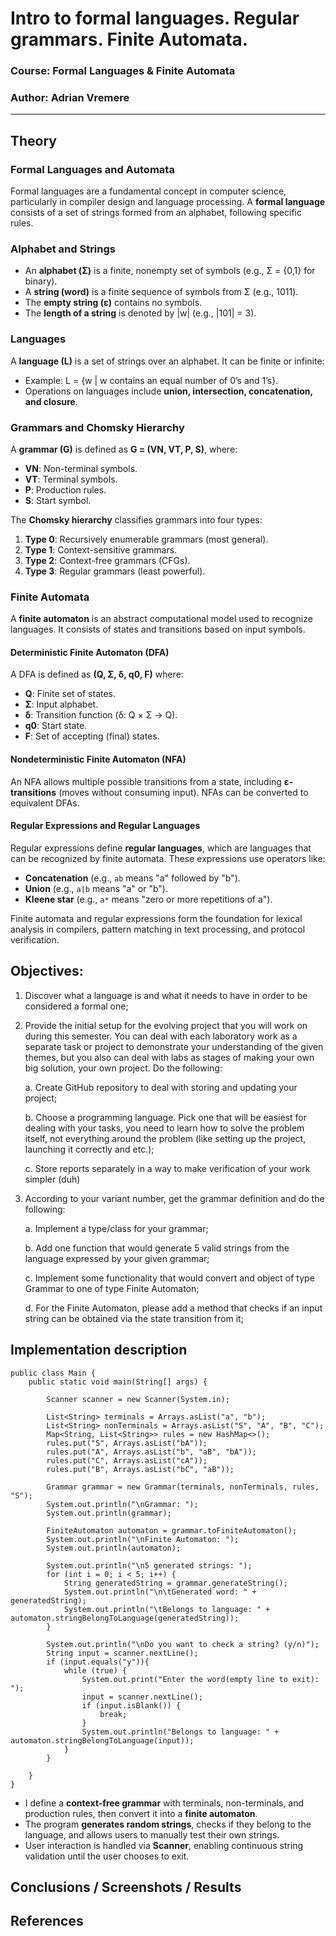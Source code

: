 # Intro to formal languages. Regular grammars. Finite Automata.

### Course: Formal Languages & Finite Automata
### Author: Adrian Vremere 

----

## Theory

### Formal Languages and Automata

Formal languages are a fundamental concept in computer science, particularly in compiler design and language processing. A **formal language** consists of a set of strings formed from an alphabet, following specific rules.

### Alphabet and Strings
- An **alphabet (Σ)** is a finite, nonempty set of symbols (e.g., Σ = {0,1} for binary).
- A **string (word)** is a finite sequence of symbols from Σ (e.g., 1011).
- The **empty string (ε)** contains no symbols.
- The **length of a string** is denoted by |w| (e.g., |101| = 3).

### Languages
A **language (L)** is a set of strings over an alphabet. It can be finite or infinite:
- Example: L = {w | w contains an equal number of 0’s and 1’s}.
- Operations on languages include **union, intersection, concatenation, and closure**.

### Grammars and Chomsky Hierarchy
A **grammar (G)** is defined as **G = (VN, VT, P, S)**, where:
- **VN**: Non-terminal symbols.
- **VT**: Terminal symbols.
- **P**: Production rules.
- **S**: Start symbol.

The **Chomsky hierarchy** classifies grammars into four types:
1. **Type 0**: Recursively enumerable grammars (most general).
2. **Type 1**: Context-sensitive grammars.
3. **Type 2**: Context-free grammars (CFGs).
4. **Type 3**: Regular grammars (least powerful).

### Finite Automata
A **finite automaton** is an abstract computational model used to recognize languages. It consists of states and transitions based on input symbols.

#### Deterministic Finite Automaton (DFA)
A DFA is defined as **(Q, Σ, δ, q0, F)** where:
- **Q**: Finite set of states.
- **Σ**: Input alphabet.
- **δ**: Transition function (δ: Q × Σ → Q).
- **q0**: Start state.
- **F**: Set of accepting (final) states.

#### Nondeterministic Finite Automaton (NFA)
An NFA allows multiple possible transitions from a state, including **ε-transitions** (moves without consuming input). NFAs can be converted to equivalent DFAs.

#### Regular Expressions and Regular Languages
Regular expressions define **regular languages**, which are languages that can be recognized by finite automata. These expressions use operators like:
- **Concatenation** (e.g., `ab` means "a" followed by "b").
- **Union** (e.g., `a|b` means "a" or "b").
- **Kleene star** (e.g., `a*` means "zero or more repetitions of a").

Finite automata and regular expressions form the foundation for lexical analysis in compilers, pattern matching in text processing, and protocol verification.


##  Objectives:

1. Discover what a language is and what it needs to have in order to be considered a formal one;

2. Provide the initial setup for the evolving project that you will work on during this semester. You can deal with each laboratory work as a separate task or project to demonstrate your understanding of the given themes, but you also can deal with labs as stages of making your own big solution, your own project. Do the following:

    a. Create GitHub repository to deal with storing and updating your project;

    b. Choose a programming language. Pick one that will be easiest for dealing with your tasks, you need to learn how to solve the problem itself, not everything around the problem (like setting up the project, launching it correctly and etc.);

    c. Store reports separately in a way to make verification of your work simpler (duh)

3. According to your variant number, get the grammar definition and do the following:

    a. Implement a type/class for your grammar;

    b. Add one function that would generate 5 valid strings from the language expressed by your given grammar;

    c. Implement some functionality that would convert and object of type Grammar to one of type Finite Automaton;

    d. For the Finite Automaton, please add a method that checks if an input string can be obtained via the state transition from it;


## Implementation description

```
public class Main {
    public static void main(String[] args) {

        Scanner scanner = new Scanner(System.in);

        List<String> terminals = Arrays.asList("a", "b");
        List<String> nonTerminals = Arrays.asList("S", "A", "B", "C");
        Map<String, List<String>> rules = new HashMap<>();
        rules.put("S", Arrays.asList("bA"));
        rules.put("A", Arrays.asList("b", "aB", "bA"));
        rules.put("C", Arrays.asList("cA"));
        rules.put("B", Arrays.asList("bC", "aB"));

        Grammar grammar = new Grammar(terminals, nonTerminals, rules, "S");
        System.out.println("\nGrammar: ");
        System.out.println(grammar);

        FiniteAutomaton automaton = grammar.toFiniteAutomaton();
        System.out.println("\nFinite Automaton: ");
        System.out.println(automaton);
        
        System.out.println("\n5 generated strings: ");
        for (int i = 0; i < 5; i++) {
            String generatedString = grammar.generateString();
            System.out.println("\n\tGenerated word: " + generatedString);
            System.out.println("\tBelongs to language: " + automaton.stringBelongToLanguage(generatedString));
        }

        System.out.println("\nDo you want to check a string? (y/n)");
        String input = scanner.nextLine();
        if (input.equals("y")){
            while (true) {
                System.out.print("Enter the word(empty line to exit): ");
                input = scanner.nextLine();
                if (input.isBlank()) {
                    break;
                }
                System.out.println("Belongs to language: " + automaton.stringBelongToLanguage(input));
            }
        }
        
    }
}
```

- I define a **context-free grammar** with terminals, non-terminals, and production rules, then convert it into a **finite automaton**.  
- The program **generates random strings**, checks if they belong to the language, and allows users to manually test their own strings.  
- User interaction is handled via **Scanner**, enabling continuous string validation until the user chooses to exit.  


## Conclusions / Screenshots / Results


## References